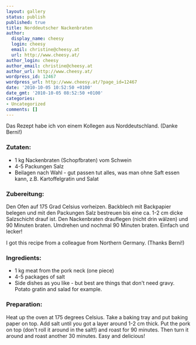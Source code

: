 ```yaml
---
layout: gallery
status: publish
published: true
title: Norddeutscher Nackenbraten
author:
  display_name: cheesy
  login: cheesy
  email: christine@cheesy.at
  url: http://www.cheesy.at/
author_login: cheesy
author_email: christine@cheesy.at
author_url: http://www.cheesy.at/
wordpress_id: 12467
wordpress_url: http://www.cheesy.at/?page_id=12467
date: '2010-10-05 10:52:50 +0100'
date_gmt: '2010-10-05 08:52:50 +0100'
categories:
- Uncategorized
comments: []
---
```

<!--:de-->Das Rezept habe ich von einem Kollegen aus Norddeutschland. (Danke Berni!)
### Zutaten:
- 1 kg Nackenbraten (Schopfbraten) vom Schwein
- 4-5 Packungen Salz
- Beilagen nach Wahl - gut passen tut alles, was man ohne Saft essen kann, z.B. Kartoffelgratin und Salat
### Zubereitung:
Den Ofen auf 175 Grad Celsius vorheizen. Backblech mit Backpapier belegen und mit den Packungen Salz bestreuen bis eine ca. 1-2 cm dicke Salzschicht drauf ist. Den Nackenbraten drauflegen (nicht drin wälzen) und 90 Minuten braten. Umdrehen und nochmal 90 Minuten braten.
Einfach und lecker!
<!--:--><!--:en-->I got this recipe from a colleague from Northern Germany. (Thanks Berni!)
### Ingredients:
- 1 kg meat from the pork neck (one piece)
- 4-5 packages of salt
- Side dishes as you like - but best are things that don't need gravy. Potato gratin and salad for example.
### Preparation:
Heat up the oven at 175 degrees Celsius. Take a baking tray and put baking paper on top. Add salt until you got a layer around 1-2 cm thick. Put the pork on top (don't roll it around in the salt!) and roast for 90 minutes. Then turn it around and roast another 30 minutes.
Easy and delicious!
<!--:-->
